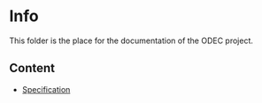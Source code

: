 Info
====

This folder is the place for the documentation of the ODEC project.

Content
-------
* [Specification](specification.md)